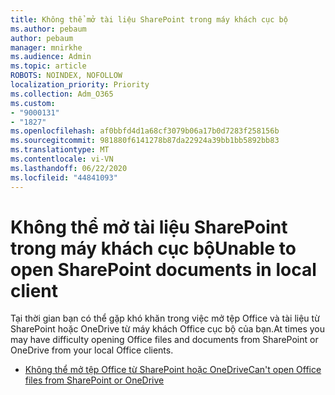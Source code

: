 ```yaml
---
title: Không thể mở tài liệu SharePoint trong máy khách cục bộ
ms.author: pebaum
author: pebaum
manager: mnirkhe
ms.audience: Admin
ms.topic: article
ROBOTS: NOINDEX, NOFOLLOW
localization_priority: Priority
ms.collection: Adm_O365
ms.custom:
- "9000131"
- "1827"
ms.openlocfilehash: af0bbfd4d1a68cf3079b06a17b0d7283f258156b
ms.sourcegitcommit: 981880f6141278b87da22924a39bb1bb5892bb83
ms.translationtype: MT
ms.contentlocale: vi-VN
ms.lasthandoff: 06/22/2020
ms.locfileid: "44841093"
---
```

# <a name="unable-to-open-sharepoint-documents-in-local-client"></a><span data-ttu-id="c12c5-102">Không thể mở tài liệu SharePoint trong máy khách cục bộ</span><span class="sxs-lookup"><span data-stu-id="c12c5-102">Unable to open SharePoint documents in local client</span></span>

<span data-ttu-id="c12c5-103">Tại thời gian bạn có thể gặp khó khăn trong việc mở tệp Office và tài liệu từ SharePoint hoặc OneDrive từ máy khách Office cục bộ của bạn.</span><span class="sxs-lookup"><span data-stu-id="c12c5-103">At times you may have difficulty opening Office files and documents from SharePoint or OneDrive from your local Office clients.</span></span>

- [<span data-ttu-id="c12c5-104">Không thể mở tệp Office từ SharePoint hoặc OneDrive</span><span class="sxs-lookup"><span data-stu-id="c12c5-104">Can't open Office files from SharePoint or OneDrive</span></span>](https://docs.microsoft.com/sharepoint/troubleshoot/administration/cant-open-office-files)
